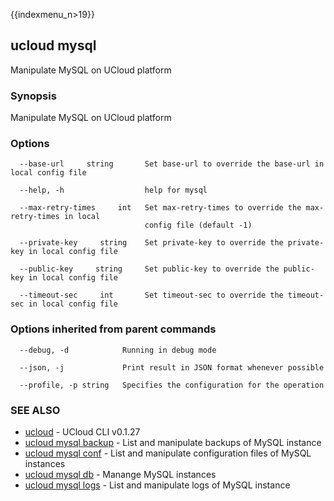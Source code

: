 {{indexmenu_n>19}}

## ucloud mysql

Manipulate MySQL on UCloud platform

### Synopsis

Manipulate MySQL on UCloud platform

### Options

```
  --base-url     string       Set base-url to override the base-url in local config file 

  --help, -h                  help for mysql 

  --max-retry-times     int   Set max-retry-times to override the max-retry-times in local
                              config file (default -1) 

  --private-key     string    Set private-key to override the private-key in local config file 

  --public-key     string     Set public-key to override the public-key in local config file 

  --timeout-sec     int       Set timeout-sec to override the timeout-sec in local config file 

```

### Options inherited from parent commands

```
  --debug, -d            Running in debug mode 

  --json, -j             Print result in JSON format whenever possible 

  --profile, -p string   Specifies the configuration for the operation 

```

### SEE ALSO

* [ucloud](developer/cli/cmd/ucloud)	 - UCloud CLI v0.1.27
* [ucloud mysql backup](developer/cli/cmd/ucloud/mysql/backup)	 - List and manipulate backups of MySQL instance
* [ucloud mysql conf](developer/cli/cmd/ucloud/mysql/conf)	 - List and manipulate configuration files of MySQL instances
* [ucloud mysql db](developer/cli/cmd/ucloud/mysql/db)	 - Manange MySQL instances
* [ucloud mysql logs](developer/cli/cmd/ucloud/mysql/logs)	 - List and manipulate logs of MySQL instance

